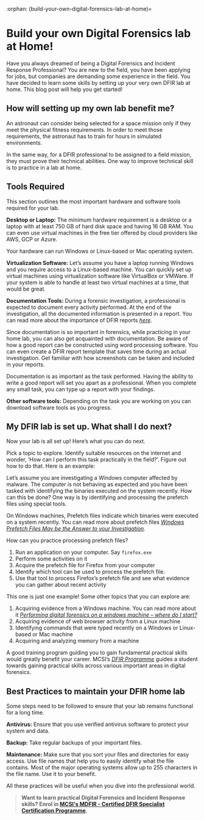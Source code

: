 :orphan:
(build-your-own-digital-forensics-lab-at-home)=

# Build your own Digital Forensics lab at Home!

Have you always dreamed of being a Digital Forensics and Incident Response Professional? You are new to the field, you have been applying for jobs, but companies are demanding some experience in the field. You have decided to learn some skills by setting up your very own DFIR lab at home. This blog post will help you get started!

## How will setting up my own lab benefit me?

An astronaut can consider being selected for a space mission only if they meet the physical fitness requirements. In order to meet those requirements, the astronaut has to train for hours in simulated environments.

In the same way, for a DFIR professional to be assigned to a field mission, they must prove their technical abilities. One way to improve technical skill is to practice in a lab at home.

## Tools Required

This section outlines the most important hardware and software tools required for your lab.

**Desktop or Laptop:** The minimum hardware requirement is a desktop or a laptop with at least 750 GB of hard disk space and having 16 GB RAM. You can even use virtual machines in the free tier offered by cloud providers like AWS, GCP or Azure.

Your hardware can run Windows or Linux-based or Mac operating system.

**Virtualization Software:** Let’s assume you have a laptop running Windows and you require access to a Linux-based machine. You can quickly set up virtual machines using virtualization software like VirtualBox or VMWare. If your system is able to handle at least two virtual machines at a time, that would be great.

**Documentation Tools:** During a forensic investigation, a professional is expected to document every activity performed. At the end of the investigation, all the documented information is presented in a report. You can read more about the importance of DFIR reports _[here](https://blog.mosse-institute.com/digital-forensics/2022/04/20/writing-digital-forensics-reports.html)_.

Since documentation is so important in forensics, while practicing in your home lab, you can also get acquainted with documentation. Be aware of how a good report can be constructed using word processing software. You can even create a DFIR report template that saves time during an actual investigation. Get familiar with how screenshots can be taken and included in your reports.

Documentation is as important as the task performed. Having the ability to write a good report will set you apart as a professional. When you complete any small task, you can type up a report with your findings.

**Other software tools:** Depending on the task you are working on you can download software tools as you progress.

## My DFIR lab is set up. What shall I do next?

Now your lab is all set up! Here’s what you can do next.

Pick a topic to explore. Identify suitable resources on the internet and wonder, ‘How can I perform this task practically in the field?’. Figure out how to do that. Here is an example:

Let’s assume you are investigating a Windows computer affected by malware. The computer is not behaving as expected and you have been tasked with identifying the binaries executed on the system recently. How can this be done? One way is by identifying and processing the prefetch files using special tools.

On Windows machines, Prefetch files indicate which binaries were executed on a system recently. You can read more about prefetch files _[Windows Prefetch Files May be the Answer to your Investigation](windows-prefetch-files-may-be-the-answer-to-your-investigation)_.

How can you practice processing prefetch files?

1. Run an application on your computer. Say `firefox.exe`
2. Perform some activities on it
3. Acquire the prefetch file for Firefox from your computer
4. Identify which tool can be used to process the prefetch file.
5. Use that tool to process Firefox’s prefetch file and see what evidence you can gather about recent activity

This one is just one example! Some other topics that you can explore are:

1. Acquiring evidence from a Windows machine. You can read more about it _[Performing digital forensics on a windows machine – where do I start?](performing-digital-forensics-on-a-windows-machine)_
2. Acquiring evidence of web browser activity from a Linux machine
3. Identifying commands that were typed recently on a Windows or Linux-based or Mac machine
4. Acquiring and analyzing memory from a machine

A good training program guiding you to gain fundamental practical skills would greatly benefit your career. MCSI’s _[DFIR Programme](https://www.mosse-institute.com/certifications/mdfir-certified-dfir-specialist.html)_ guides a student towards gaining practical skills across various important areas in digital forensics.

## Best Practices to maintain your DFIR home lab

Some steps need to be followed to ensure that your lab remains functional for a long time.

**Antivirus:** Ensure that you use verified antivirus software to protect your system and data.

**Backup:** Take regular backups of your important files.

**Maintenance:** Make sure that you sort your files and directories for easy access. Use file names that help you to easily identify what the file contains. Most of the major operating systems allow up to 255 characters in the file name. Use it to your benefit.

All these practices will be useful when you dive into the professional world.

> **Want to learn practical Digital Forensics and Incident Response skills? Enrol in [MCSI's MDFIR - Certified DFIR Specialist Certification Programme](https://www.mosse-institute.com/certifications/mdfir-certified-dfir-specialist.html).**
